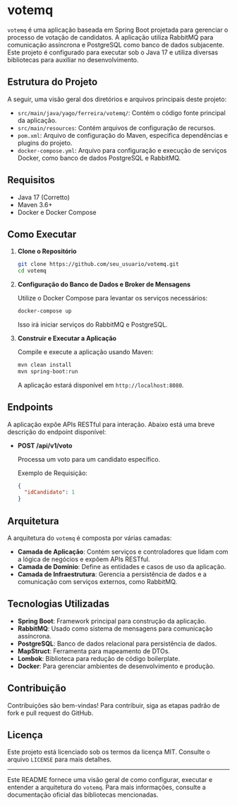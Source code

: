 # votemq

`votemq` é uma aplicação baseada em Spring Boot projetada para gerenciar o processo de votação de candidatos. A aplicação utiliza RabbitMQ para comunicação assíncrona e PostgreSQL como banco de dados subjacente. Este projeto é configurado para executar sob o Java 17 e utiliza diversas bibliotecas para auxiliar no desenvolvimento.

## Estrutura do Projeto

A seguir, uma visão geral dos diretórios e arquivos principais deste projeto:

- `src/main/java/yago/ferreira/votemq/`: Contém o código fonte principal da aplicação.
- `src/main/resources`: Contém arquivos de configuração de recursos.
- `pom.xml`: Arquivo de configuração do Maven, especifica dependências e plugins do projeto.
- `docker-compose.yml`: Arquivo para configuração e execução de serviços Docker, como banco de dados PostgreSQL e RabbitMQ.

## Requisitos

- Java 17 (Corretto)
- Maven 3.6+
- Docker e Docker Compose

## Como Executar

1. **Clone o Repositório**

   ```bash
   git clone https://github.com/seu_usuario/votemq.git
   cd votemq
   ```

2. **Configuração do Banco de Dados e Broker de Mensagens**

   Utilize o Docker Compose para levantar os serviços necessários:

   ```bash
   docker-compose up
   ```

   Isso irá iniciar serviços do RabbitMQ e PostgreSQL.

3. **Construir e Executar a Aplicação**

   Compile e execute a aplicação usando Maven:

   ```bash
   mvn clean install
   mvn spring-boot:run
   ```

   A aplicação estará disponível em `http://localhost:8080`.

## Endpoints

A aplicação expõe APIs RESTful para interação. Abaixo está uma breve descrição do endpoint disponível:

- **POST /api/v1/voto**

  Processa um voto para um candidato específico.

  Exemplo de Requisição:

  ```json
  {
    "idCandidato": 1
  }
  ```

## Arquitetura

A arquitetura do `votemq` é composta por várias camadas:

- **Camada de Aplicação**: Contém serviços e controladores que lidam com a lógica de negócios e expõem APIs RESTful.
- **Camada de Domínio**: Define as entidades e casos de uso da aplicação.
- **Camada de Infraestrutura**: Gerencia a persistência de dados e a comunicação com serviços externos, como RabbitMQ.

## Tecnologias Utilizadas

- **Spring Boot**: Framework principal para construção da aplicação.
- **RabbitMQ**: Usado como sistema de mensagens para comunicação assíncrona.
- **PostgreSQL**: Banco de dados relacional para persistência de dados.
- **MapStruct**: Ferramenta para mapeamento de DTOs.
- **Lombok**: Biblioteca para redução de código boilerplate.
- **Docker**: Para gerenciar ambientes de desenvolvimento e produção.

## Contribuição

Contribuições são bem-vindas! Para contribuir, siga as etapas padrão de fork e pull request do GitHub.

## Licença

Este projeto está licenciado sob os termos da licença MIT. Consulte o arquivo `LICENSE` para mais detalhes.

---

Este README fornece uma visão geral de como configurar, executar e entender a arquitetura do `votemq`. Para mais informações, consulte a documentação oficial das bibliotecas mencionadas.
